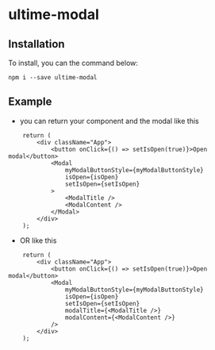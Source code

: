 # ultime-modal

## Installation
To install, you can the command below:

    npm i --save ultime-modal

## Example

- you can return your component and the modal like this

```
    return (
        <div className="App">
            <button onClick={() => setIsOpen(true)}>Open modal</button>
            <Modal
                myModalButtonStyle={myModalButtonStyle}
                isOpen={isOpen}
                setIsOpen={setIsOpen}
            >
                <ModalTitle />
                <ModalContent />
            </Modal>
        </div>
    );
```
- OR like this

```
    return (
        <div className="App">
            <button onClick={() => setIsOpen(true)}>Open modal</button>
            <Modal
                myModalButtonStyle={myModalButtonStyle}
                isOpen={isOpen}
                setIsOpen={setIsOpen}
                modalTitle={<ModalTitle />}
                modalContent={<ModalContent />}
            />
        </div>
    );
```